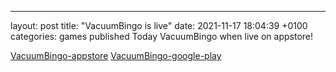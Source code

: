 ---
layout: post
title:  "VacuumBingo is live"
date:   2021-11-17 18:04:39 +0100
categories: games published
Today VacuumBingo when live on appstore!

[VacuumBingo-appstore](https://apps.apple.com/us/app/vacuum-bingo/id1595282455)
[VacuumBingo-google-play](https://play.google.com/store/apps/details?id=com.SigridMadeAGame.VacuumBingo)
